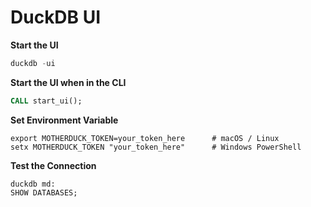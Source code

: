 # DuckDB UI

**Start the UI**
```sql
duckdb -ui
```

**Start the UI when in the CLI**
```sql
CALL start_ui();
```


**Set Environment Variable**
```
export MOTHERDUCK_TOKEN=your_token_here      # macOS / Linux
setx MOTHERDUCK_TOKEN "your_token_here"      # Windows PowerShell
```

**Test the Connection**
```
duckdb md:
SHOW DATABASES;
```